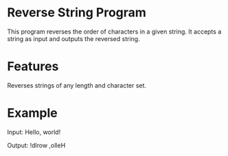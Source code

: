 # Reverse String Program

This program reverses the order of characters in a given string. It accepts a string as input and outputs the reversed string.

# Features

Reverses strings of any length and character set.

# Example

Input: Hello, world!

Output: !dlrow ,olleH

